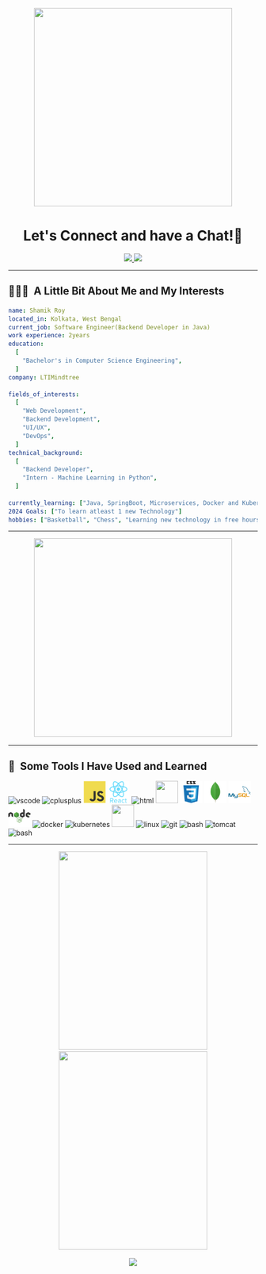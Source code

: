 <p align="center">
<img src="https://i.giphy.com/media/v1.Y2lkPTc5MGI3NjExdGh5N292dXIyZWl5dGw4cDVmdGM4N3U1cnF5ZTUxZGljNHF0NDhlaiZlcD12MV9pbnRlcm5hbF9naWZfYnlfaWQmY3Q9Zw/CrFLL3CnRpw5ddlBMm/giphy.gif" width="400" height="400"/>
</p>

<h1 align="center">
  Let's Connect and have a Chat!💬
</h1>

<p align="center">
<a href="https://vercel.com/shamik-roys-projects">
  <img height="50" src="https://user-images.githubusercontent.com/46517096/166972883-f5f1d88c-0246-4374-88ac-ded0f2cf0699.png"/>
</a>
<a href="https://www.linkedin.com/in/shamikroy25/">
  <img height="50" src="https://user-images.githubusercontent.com/46517096/166973395-19676cd8-f8ec-4abf-83ff-da8243505b82.png"/>
</a>
</p>

---

<h2> 👨🏻‍💻 &nbsp;A Little Bit About Me and My Interests</h2>

```yaml
name: Shamik Roy
located_in: Kolkata, West Bengal
current_job: Software Engineer(Backend Developer in Java)
work experience: 2years
education:
  [
    "Bachelor's in Computer Science Engineering",
  ]
company: LTIMindtree

fields_of_interests:
  [
    "Web Development",
    "Backend Development",
    "UI/UX",
    "DevOps",
  ]
technical_background:
  [
    "Backend Developer",
    "Intern - Machine Learning in Python",
  ]
  
currently_learning: ["Java, SpringBoot, Microservices, Docker and Kubernetes"]
2024 Goals: ["To learn atleast 1 new Technology"]
hobbies: ["Basketball", "Chess", "Learning new technology in free hours"]
```
  
---  

<p align="center">
<img src="https://i.giphy.com/media/v1.Y2lkPTc5MGI3NjExeWd4b2Y3aDdma3dwejAxOTRyYzVvN2dmeWtxYWo1ZXlmOG4wbnVueSZlcD12MV9pbnRlcm5hbF9naWZfYnlfaWQmY3Q9Zw/DPkmxreCZxr7QD9Bq8/giphy.gif" width="400" height="400"/>
</p>

---
  
<h2> 🚀 &nbsp;Some Tools I Have Used and Learned</h2>
<p align="left">
<img src="https://cdn.jsdelivr.net/gh/devicons/devicon/icons/vscode/vscode-original.svg" alt="vscode" width="45" height="45"/>
<img src="https://cdn.jsdelivr.net/gh/devicons/devicon/icons/cplusplus/cplusplus-original.svg" alt="cplusplus" width="45" height="45"/>
<img src="https://raw.githubusercontent.com/devicons/devicon/master/icons/javascript/javascript-original.svg" alt="javascript" width="45" height="45" />
<img src="https://raw.githubusercontent.com/devicons/devicon/master/icons/react/react-original-wordmark.svg" alt="react" width="45" height="45" />
<img src="https://cdn.jsdelivr.net/gh/devicons/devicon/icons/html5/html5-original.svg" alt="html" width="45" height="45"/>
<img src="https://cdn.jsdelivr.net/gh/devicons/devicon@latest/icons/bootstrap/bootstrap-original-wordmark.svg" width="45" height="45" />
<img src="https://raw.githubusercontent.com/devicons/devicon/master/icons/css3/css3-original-wordmark.svg" alt="css3" width="45" height="45" />
<img src="https://raw.githubusercontent.com/devicons/devicon/master/icons/mongodb/mongodb-original.svg" alt="mongodb" width="45" height="45" />
<img src="https://raw.githubusercontent.com/devicons/devicon/master/icons/mysql/mysql-original-wordmark.svg" alt="mysql" width="45" height="45" />
<img src="https://raw.githubusercontent.com/devicons/devicon/master/icons/nodejs/nodejs-original-wordmark.svg" alt="nodejs" width="45" height="45" />
<img src="https://cdn.jsdelivr.net/gh/devicons/devicon/icons/docker/docker-original.svg" alt="docker" width="45" height="45"/>
<img src="https://cdn.jsdelivr.net/gh/devicons/devicon/icons/kubernetes/kubernetes-plain.svg" alt="kubernetes" width="45" height="45"/>
<img src="https://cdn.jsdelivr.net/gh/devicons/devicon/icons/amazonwebservices/amazonwebservices-plain-wordmark.svg" width="45" height="45"/>
<img src="https://cdn.jsdelivr.net/gh/devicons/devicon/icons/linux/linux-original.svg" alt="linux" width="45" height="45"/>       
<img src="https://cdn.jsdelivr.net/gh/devicons/devicon/icons/git/git-original.svg" alt="git" width="45" height="45"/>
<img src="https://cdn.jsdelivr.net/gh/devicons/devicon/icons/bash/bash-original.svg" alt="bash" width="45" height="45"/>
<img src="https://cdn.jsdelivr.net/gh/devicons/devicon@latest/icons/tomcat/tomcat-original-wordmark.svg" alt="tomcat" width="45" height="45"/>
<img src="https://cdn.jsdelivr.net/gh/devicons/devicon@latest/icons/spring/spring-original-wordmark.svg" alt="bash" width="45" height="45"/>
            
</p>

---

<p align="center">
<img src="https://i.giphy.com/media/v1.Y2lkPTc5MGI3NjExOG8xaDViajk1cXppMGQwdWpsazEwODJvcXhncmxrOWo5dzQwOXdjZiZlcD12MV9pbnRlcm5hbF9naWZfYnlfaWQmY3Q9Zw/7FrOU9tPbgAZtxV5mb/giphy-downsized.gif" width="300" height="400"/>
<img src="https://i.giphy.com/media/v1.Y2lkPTc5MGI3NjExOG8xaDViajk1cXppMGQwdWpsazEwODJvcXhncmxrOWo5dzQwOXdjZiZlcD12MV9pbnRlcm5hbF9naWZfYnlfaWQmY3Q9Zw/7FrOU9tPbgAZtxV5mb/giphy-downsized.gif" width="300" height="400"/>
</p>

<p align="center">
  <img src="https://capsule-render.vercel.app/api?type=waving&color=gradient&height=100&section=footer"/>
</p>
